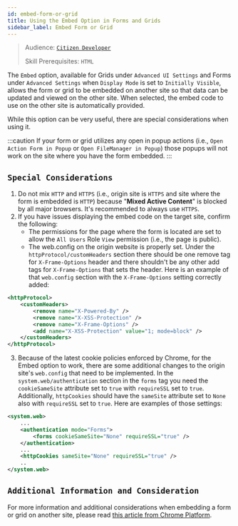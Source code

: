 ```yaml
---
id: embed-form-or-grid
title: Using the Embed Option in Forms and Grids
sidebar_label: Embed Form or Grid
---
```


> Audience: [`Citizen Developer`](/docs/audience#citizen-developers)
>
> Skill Prerequisites: `HTML`

The `Embed` option, available for Grids under `Advanced UI Settings` and Forms under `Advanced Settings` when `Display Mode` is set to `Initially Visible`, allows the form or grid to be embedded on another site so that data can be updated and viewed on the other site. When selected, the embed code to use on the other site is automatically provided.

While this option can be very useful, there are special considerations when using it.

:::caution
 If your form or grid utilizes any open in popup actions (i.e., `Open Action Form in Popup` or `Open FileManager in Popup`) those popups will not work on the site where you have the form embedded.
:::

## `Special Considerations`

1. Do not mix `HTTP` and `HTTPS` (i.e., origin site is `HTTPS` and site where the form is embedded is `HTTP`) because "**Mixed Active Content**" is blocked by all major browsers. It's recommended to always use `HTTPS`.
2. If you have issues displaying the embed code on the target site, confirm the following:
    - The permissions for the page where the form is located are set to allow the `All Users` Role `View` permission (i.e., the page is public).
    - The web.config on the origin website is properly set. Under the `httpProtocol/customHeaders` section there should be one remove tag for `X-Frame-Options` header and there shouldn't be any other add tags for `X-Frame-Options` that sets the header. Here is an example of that `web.config` section with the `X-Frame-Options` setting correctly added:
  
```xml {1,2,5}
<httpProtocol>
    <customHeaders>
        <remove name="X-Powered-By" />
        <remove name="X-XSS-Protection" />
        <remove name="X-Frame-Options" />
        <add name="X-XSS-Protection" value="1; mode=block" />
    </customHeaders>
</httpProtocol>
```

3. Because of the latest cookie policies enforced by Chrome, for the Embed option to work, there are some additional changes to the origin site's `web.config` that need to be implemented. In the `system.web/authentication` section in the `forms` tag you need the `cookieSameSite` attribute set to `true` with `requireSSL` set to `true`. Additionally, `httpCookies` should have the `sameSite` attribute set to `None` also with `requireSSL` set to `true`. Here are examples of those settings:

```xml {1,3,4,7}
<system.web>
    ...
    <authentication mode="Forms">
        <forms cookieSameSite="None" requireSSL="true" />
    </authentication>
    ...
    <httpCookies sameSite="None" requireSSL="true" />
    ..
</system.web>
```

## `Additional Information and Consideration`

For more information and additional considerations when embedding a form or grid on another site, please read [this article from Chrome Platform](https://www.chromestatus.com/feature/5633521622188032).
